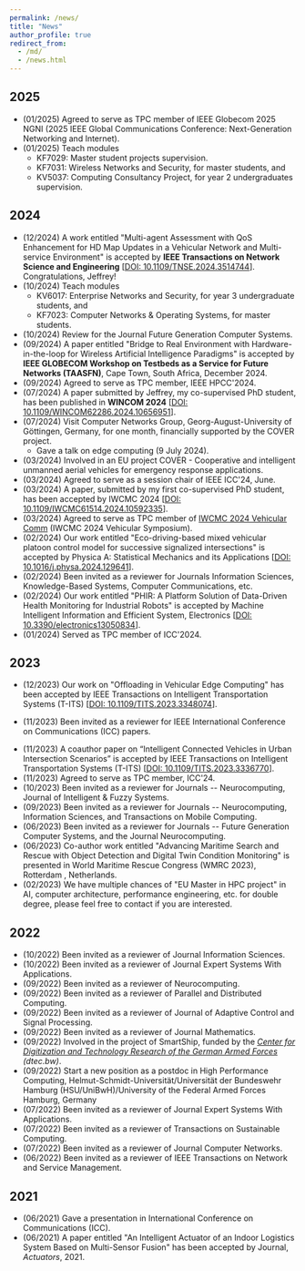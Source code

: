 ```yaml
---
permalink: /news/
title: "News"
author_profile: true
redirect_from: 
  - /md/
  - /news.html
---
```


## 2025

* (01/2025) Agreed to serve as TPC member of IEEE Globecom 2025 NGNI (2025 IEEE Global Communications Conference: Next-Generation Networking and Internet).
* (01/2025) Teach modules
  * KF7029: Master student projects supervision.
  * KF7031: Wireless Networks and Security, for master students, and
  * KV5037: Computing Consultancy Project, for year 2 undergraduates supervision.

## 2024

* (12/2024) A work entitled "Multi-agent Assessment with QoS Enhancement for HD Map Updates in a Vehicular Network and Multi-service Environment" is accepted by **IEEE Transactions on Network Science and Engineering** [[DOI: 10.1109/TNSE.2024.3514744](https://ieeexplore.ieee.org/document/10787272)]. Congratulations, Jeffrey!
* (10/2024) Teach modules
  * KV6017: Enterprise Networks and Security, for year 3 undergraduate students, and
  * KF7023: Computer Networks & Operating Systems, for master students.
* (10/2024) Review for the Journal Future Generation Computer Systems.
* (09/2024) A paper entitled "Bridge to Real Environment with Hardware-in-the-loop for Wireless Artificial Intelligence Paradigms" is accepted by **IEEE GLOBECOM Workshop on Testbeds as a Service for Future Networks (TAASFN)**, Cape Town, South Africa, December 2024.
* (09/2024) Agreed to serve as TPC member, IEEE HPCC'2024.
* (07/2024) A paper submitted by Jeffrey, my co-supervised PhD student, has been published in **WINCOM 2024** [[DOI: 10.1109/WINCOM62286.2024.10656951](https://ieeexplore.ieee.org/abstract/document/10656951)].
* (07/2024) Visit Computer Networks Group, Georg-August-University of Göttingen, Germany, for one month, financially supported by the COVER project.<br />
  * Gave a talk on edge computing (9 July 2024).
* (03/2024) Involved in an EU project COVER - Cooperative and intelligent unmanned aerial vehicles for emergency response applications.
* (03/2024) Agreed to serve as a session chair of IEEE ICC'24, June.
* (03/2024) A paper, submitted by my first co-supervised PhD student, has been accepted by IWCMC 2024 [[DOI: 10.1109/IWCMC61514.2024.10592335](https://ieeexplore.ieee.org/abstract/document/10592335)].
* (03/2024) Agreed to serve as TPC member of [IWCMC 2024 Vehicular Comm](https://iwcmc.net/2024/index.php) (IWCMC 2024 Vehicular Symposium).
* (02/2024) Our work entitled "Eco-driving-based mixed vehicular platoon control model for successive signalized intersections" is accepted by Physica A: Statistical Mechanics and its Applications [[DOI: 10.1016/j.physa.2024.129641](https://doi.org/10.1016/j.physa.2024.129641)].
* (02/2024) Been invited as a reviewer for Journals Information Sciences, Knowledge-Based Systems, Computer Communications, etc.
* (02/2024) Our work entitled "PHIR: A Platform Solution of Data-Driven Health Monitoring for Industrial Robots" is accepted by Machine Intelligent Information and Efficient System, Electronics [[DOI: 10.3390/electronics13050834](https://www.mdpi.com/2079-9292/13/5/834)].
* (01/2024) Served as TPC member of ICC'2024.

## 2023

* (12/2023) Our work on "Offloading in Vehicular Edge Computing" has been accepted by IEEE Transactions on Intelligent Transportation Systems (T-ITS) [[DOI: 10.1109/TITS.2023.3348074](https://ieeexplore.ieee.org/stamp/stamp.jsp?tp=&arnumber=10401007)].
<!--* (12/2023) Start a new position as a Lecturer at Northumbria University, U.K.-->
* (11/2023) Been invited as a reviewer for IEEE International Conference on Communications (ICC) papers.
<!--* (11/2023) A paper is accepted by IEEE Transactions on Intelligent Transportation Systems (T-ITS).-->
* (11/2023) A coauthor paper on “Intelligent Connected Vehicles in Urban Intersection Scenarios” is accepted by IEEE Transactions on Intelligent Transportation Systems (T-ITS) [[DOI: 10.1109/TITS.2023.3336770](https://ieeexplore.ieee.org/document/10365328)].
* (11/2023) Agreed to serve as TPC member, ICC'24.
* (10/2023) Been invited as a reviewer for Journals -- Neurocomputing, Journal of Intelligent & Fuzzy Systems.
* (09/2023) Been invited as a reviewer for Journals -- Neurocomputing, Information Sciences, and Transactions on Mobile Computing.
* (06/2023) Been invited as a reviewer for Journals -- Future Generation Computer Systems, and the Journal Neurocomputing.
* (06/2023) Co-author work entitled "Advancing Maritime Search and Rescue with Object Detection and Digital Twin Condition Monitoring" is presented in World Maritime Rescue Congress (WMRC 2023), Rotterdam , Netherlands.
* (02/2023) We have multiple chances of "EU Master in HPC project" in AI, computer architecture, performance engineering, etc. for double degree, please feel free to contact if you are interested.

## 2022

* (10/2022) Been invited as a reviewer of Journal Information Sciences.
* (10/2022) Been invited as a reviewer of Journal Expert Systems With Applications.
* (09/2022) Been invited as a reviewer of Neurocomputing.
* (09/2022) Been invited as a reviewer of Parallel and Distributed Computing.
* (09/2022) Been invited as a reviewer of Journal of Adaptive Control and Signal Processing.  
* (09/2022) Been invited as a reviewer of Journal Mathematics.
* (09/2022) Involved in the project of SmartShip, funded by the *[Center for Digitization and Technology Research of the German Armed Forces](https://dtecbw.de/home)* <i>(dtec.bw)</i>.
* (09/2022) Start a new position as a postdoc in High Performance Computing, Helmut-Schmidt-Universität/Universität der Bundeswehr Hamburg (HSU/UniBwH)/University of the Federal Armed Forces Hamburg, Germany
* (07/2022) Been invited as a reviewer of Journal Expert Systems With Applications.
* (07/2022) Been invited as a reviewer of Transactions on Sustainable Computing.
* (07/2022) Been invited as a reviewer of Journal Computer Networks.
* (06/2022) Been invited as a reviewer of IEEE Transactions on Network and Service Management.
  <!--* (06/2022) Passed the defense of Ph.D. dissertation.-->
  
## 2021

* (06/2021) Gave a presentation in International Conference on Communications (ICC).
* (06/2021) A paper entitled "An Intelligent Actuator of an Indoor Logistics System Based on Multi-Sensor Fusion" has been accepted by Journal, <i>Actuators</i>, 2021.

